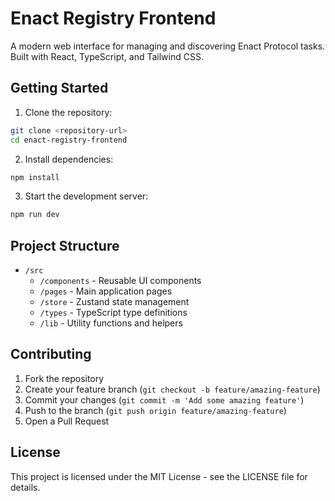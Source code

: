 # Enact Registry Frontend

A modern web interface for managing and discovering Enact Protocol tasks. Built with React, TypeScript, and Tailwind CSS.

## Getting Started

1. Clone the repository:
```bash
git clone <repository-url>
cd enact-registry-frontend
```

2. Install dependencies:
```bash
npm install
```

3. Start the development server:
```bash
npm run dev
```

## Project Structure

- `/src`
  - `/components` - Reusable UI components
  - `/pages` - Main application pages
  - `/store` - Zustand state management
  - `/types` - TypeScript type definitions
  - `/lib` - Utility functions and helpers

## Contributing

1. Fork the repository
2. Create your feature branch (`git checkout -b feature/amazing-feature`)
3. Commit your changes (`git commit -m 'Add some amazing feature'`)
4. Push to the branch (`git push origin feature/amazing-feature`)
5. Open a Pull Request

## License

This project is licensed under the MIT License - see the LICENSE file for details.
